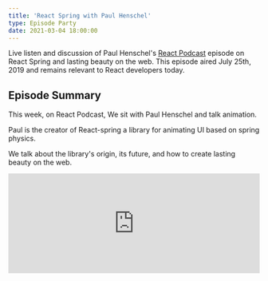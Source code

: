 ```yaml
---
title: 'React Spring with Paul Henschel'
type: Episode Party
date: 2021-03-04 18:00:00
---
```


Live listen and discussion of Paul Henschel's [React Podcast](https://reactpodcast.com) episode on React Spring and lasting beauty on the web. This episode aired July 25th, 2019 and remains relevant to React developers today.

## Episode Summary

This week, on React Podcast, We sit with Paul Henschel and talk animation.

Paul is the creator of React-spring a library for animating UI based on spring physics.

We talk about the library's origin, its future, and how to create lasting beauty on the web.

<iframe height="200px" width="100%" frameborder="no" scrolling="no" seamless src="https://player.simplecast.com/36f45dcc-1db8-4966-91e4-7f4c6b589f02?dark=false"></iframe>
